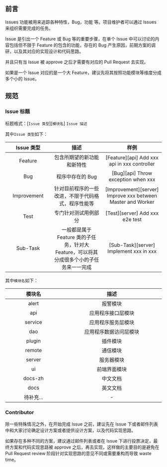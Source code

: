 ## 前言
Issues 功能被用来追踪各种特性，Bug，功能 等。项目维护者可以通过 Issues 来组织需要完成的任务。

Issue 是引出一个 Feature 或 Bug 等的重要步骤，在单个
Issue 中可以讨论的内容包括但不限于 Feature 的包含的功能，存在的 Bug 产生原因，前期方案的调研，以及其对应的实现设计和代码思路。

并且只有当 Issue 被 approve 之后才需要有对应的 Pull Request 去实现。

如果是一个 Issue 对应的是一个大 Feature，建议先将其按照功能模块等维度分成多个小的 Issue。

## 规范

### Issue 标题

标题格式：[`Issue 类型`][`模块名`] `Issue 描述`

其中`Issue 类型`如下：

<table>
    <thead>
        <tr>
            <th style="width: 10%; text-align: center;">Issue 类型</th>
            <th style="width: 20%; text-align: center;">描述</th>
            <th style="width: 20%; text-align: center;">样例</th>
        </tr>
    </thead>
    <tbody>
        <tr>
            <td style="text-align: center;">Feature</td>
            <td style="text-align: center;">包含所期望的新功能和新特性</td>
            <td style="text-align: center;">[Feature][api] Add xxx api in xxx controller</td>
        </tr>
        <tr>
            <td style="text-align: center;">Bug</td>
            <td style="text-align: center;">程序中存在的 Bug</td>
            <td style="text-align: center;">[Bug][api] Throw exception when xxx</td>
        </tr>
        <tr>
            <td style="text-align: center;">Improvement</td>
            <td style="text-align: center;">针对目前程序的一些改进，不限于代码格式，程序性能等</td>
            <td style="text-align: center;">[Improvement][server] Improve xxx between Master and Worker</td>
        </tr>
        <tr>
            <td style="text-align: center;">Test</td>
            <td style="text-align: center;">专门针对测试用例部分</td>
            <td style="text-align: center;">[Test][server] Add xxx e2e test</td>
        </tr>
        <tr>
            <td style="text-align: center;">Sub-Task</td>
            <td style="text-align: center;">一般都是属于 Feature 类的子任务，针对大 Feature，可以将其分成很多个小的子任务来一一完成</td>
            <td style="text-align: center;">[Sub-Task][server] Implement xxx in xxx</td>
        </tr>
    </tbody>
</table>

其中`模块名`如下：

<table>
    <thead>
        <tr>
            <th style="width: 10%; text-align: center;">模块名</th>
            <th style="width: 20%; text-align: center;">描述</th>
        </tr>
    </thead>
    <tbody>
        <tr>
            <td style="text-align: center;">alert</td>
            <td style="text-align: center;">报警模块</td>
        </tr>
        <tr>
            <td style="text-align: center;">api</td>
            <td style="text-align: center;">应用程序接口层模块</td>
        </tr>
        <tr>
            <td style="text-align: center;">service</td>
            <td style="text-align: center;">应用程序服务层模块</td>
        </tr>
        <tr>
            <td style="text-align: center;">dao</td>
            <td style="text-align: center;">应用程序数据访问层模块</td>
        </tr>
        <tr>
            <td style="text-align: center;">plugin</td>
            <td style="text-align: center;">插件模块</td>
        </tr>
        <tr>
            <td style="text-align: center;">remote</td>
            <td style="text-align: center;">通信模块</td>
        </tr>
        <tr>
            <td style="text-align: center;">server</td>
            <td style="text-align: center;">服务器模块</td>
        </tr>
        <tr>
            <td style="text-align: center;">ui</td>
            <td style="text-align: center;">前端界面模块</td>
        </tr>
        <tr>
            <td style="text-align: center;">docs-zh</td>
            <td style="text-align: center;">中文文档</td>
        </tr>
        <tr>
            <td style="text-align: center;">docs</td>
            <td style="text-align: center;">英文文档</td>
        </tr>
        <tr>
            <td style="text-align: center;">待补充...</td>
            <td style="text-align: center;">-</td>
        </tr>
    </tbody>
</table>

### Contributor

除一些特殊情况之外，在开始完成
Issue 之前，建议先在 Issue 下或者邮件列表中和大家讨论确定设计方案或者提供设计方案，以及代码实现思路。

如果存在多种不同的方案，建议通过邮件列表或者在
Issue 下进行投票决定，最终方案和代码实现思路被
approve 之后，再去实现，这样做的主要目的是避免在
Pull Request review 阶段针对实现思路的意见不同或需要重构而导致 waste time。